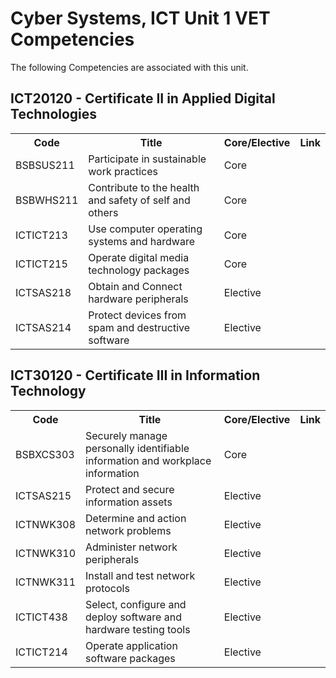 # Cyber Systems, ICT Unit 1 VET Competencies

The following Competencies are associated with this unit.

## ICT20120 - Certificate II in Applied Digital Technologies

[//]: # (Done in HTML to allow for a header column)
<table style="both">
    <tr>
        <th>Code</th>
        <th>Title</th>
        <th>Core/Elective</th>
        <th>Link</th>
    </tr>
    <tr>
        <td>BSBSUS211</td>
        <td>Participate in sustainable work practices</td>
        <td>Core</td>
        <td><a href="https://training.gov.au/Training/Details/BSBSUS211"></a></td>
    </tr>
    <tr>
        <td>BSBWHS211</td>
        <td>Contribute to the health and safety of self and others</td>
        <td>Core</td>
        <td><a href="https://training.gov.au/Training/Details/BSBWHS211"></a></td>
    </tr>
    <tr>
        <td>ICTICT213</td>
        <td>Use computer operating systems and hardware</td>
        <td>Core</td>
        <td><a href="https://training.gov.au/Training/Details/ICTICT213"></a></td>
    </tr>
    <tr>
        <td>ICTICT215</td>
        <td>Operate digital media technology packages</td>
        <td>Core</td>
        <td><a href="https://training.gov.au/Training/Details/ICTICT215"></a></td>
    </tr>
    <tr>
        <td>ICTSAS218</td>
        <td>Obtain and Connect hardware peripherals</td>
        <td>Elective</td>        
        <td><a href="https://training.gov.au/Training/Details/ICTSAS218"></a></td>
    </tr>
    <tr>
        <td>ICTSAS214</td>
        <td>Protect devices from spam and destructive software</td>
        <td>Elective</td>
        <td><a href="https://training.gov.au/Training/Details/ICTSAS214"></a></td>
    </tr>
</table>

## ICT30120 - Certificate III in Information Technology

<table style="both">
    <tr>
        <th>Code</th>
        <th>Title</th>
        <th>Core/Elective</th>
<th>Link</th>
    </tr>
    <tr>
        <td>BSBXCS303 </td>
        <td>Securely manage personally identifiable information and workplace information</td>
        <td>Core</td>
        <td><a href="https://training.gov.au/Training/Details/BSBXCS303"></a></td>
    </tr>
    <tr>
        <td>ICTSAS215 </td>
        <td>Protect and secure information assets</td>
        <td>Elective</td>
        <td><a href="https://training.gov.au/Training/Details/ICTSAS215"></a></td>
    </tr>
    <tr>
        <td>ICTNWK308</td>
        <td>Determine and action network problems</td>
        <td>Elective</td>
        <td><a href="https://training.gov.au/Training/Details/ICTNWK308"></a></td>
    </tr>
    <tr>
        <td>ICTNWK310 </td>
        <td>Administer network peripherals</td>
        <td>Elective</td>
        <td><a href="https://training.gov.au/Training/Details/ICTNWK310"></a></td>
    </tr>
    <tr>
        <td>ICTNWK311</td>
        <td>Install and test network protocols</td>
        <td>Elective</td>        
        <td><a href="https://training.gov.au/Training/Details/ICTNWK311"></a></td>
    </tr>
    <tr>
        <td>ICTICT438 </td>
        <td>Select, configure and deploy software and hardware testing tools</td>
        <td>Elective</td>
        <td><a href="https://training.gov.au/Training/Details/ICTICT438"></a></td>
    </tr>    
    <tr>
        <td>ICTICT214</td>
        <td>Operate application software packages</td>
        <td>Elective</td>
        <td><a href="https://training.gov.au/Training/Details/ICTICT214"></a></td>
    </tr>
</table>